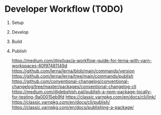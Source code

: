 # Developer Workflow (TODO)

1. Setup
2. Develop
3. Build
4. Publish

   https://medium.com/@jsilvax/a-workflow-guide-for-lerna-with-yarn-workspaces-60f97481149d
   https://github.com/lerna/lerna/blob/main/commands/version
   https://github.com/lerna/lerna/tree/main/commands/publish
   https://github.com/conventional-changelog/conventional-changelog/tree/master/packages/conventional-changelog-cli
   https://medium.com/@debshish.pal/publish-a-npm-package-locally-for-testing-9a00015eb9fd
   https://classic.yarnpkg.com/en/docs/cli/link/
   https://classic.yarnpkg.com/en/docs/cli/publish/
   https://classic.yarnpkg.com/en/docs/publishing-a-package/

